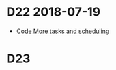 # D22 2018-07-19

- [Code More tasks and scheduling](https://docs.google.com/document/d/1_f-TxusysfOBnn-JFQfDvuNnx0c9s8x4ISWhnn33PHI)

# D23
